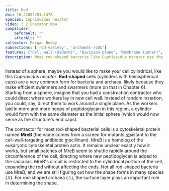 ```yaml
---
title: Rod
doi: 10.22002/D1.1478
species: Cupriavidus necator
video: 3_2_Cnecator.mp4
compSlider:
    beforeAlt: ""
    afterAlt: ""
collector: Morgan Beeby
subsections: ['rod-variety', 'archaeal-rods']
features: ["Cell wall (diderm)", "Division plane", "Membrane (inner)", "Membrane (outer)", "Ribosomes", "Storage granules", "Vesicles (extracellular)"]
description: Most rod-shaped bacteria like Cupriavidus necator use the actin homolog MreB to dictate the shape of their peptidoglycan cell wall.
---
```


Instead of a sphere, maybe you would like to make your cell cylindrical, like this *Cupriavidus necator*. **Rod-shaped** cells (cylinders with hemispherical caps) are a very common form for bacteria and archaea, likely because they make efficient swimmers and swarmers (more on that in Chapter 6). Starting from a sphere, imagine that you had a construction contractor who could direct where workers lay in new cell wall. Instead of random insertion, you could, say, direct them to work around a single plane. As the workers laid in more and more hoops of peptidoglycan in this region, a cylinder would form with the same diameter as the initial sphere (which would now serve as the structure's end caps).

The contractor for most rod-shaped bacterial cells is a cytoskeletal protein named **MreB** (the name comes from a screen for mutants <u>re</u>sistant to the cell-wall-targeting antibiotic <u>m</u>ecillinam). MreB is a homolog of the eukaryotic cytoskeletal protein actin. It remains unclear exactly how it works, but small patches of MreB seem to shuttle rapidly around the circumference of the cell, directing where new peptidoglycan is added to the sacculus. MreB's circuit is restricted to the cylindrical portion of the cell, expanding the rod without affecting the ends. Not all rod-shaped bacteria use MreB, and we are still figuring out how the shape forms in many species (⇩). For rod-shaped archaea (⇩), the surface layer plays an important role in determining the shape.

